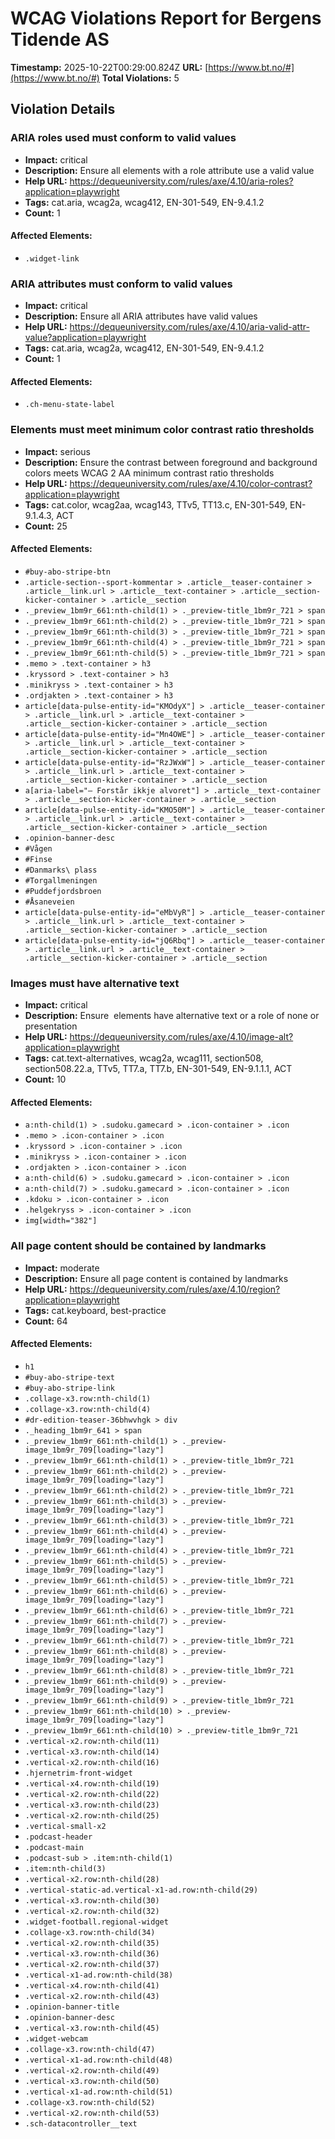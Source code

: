 # WCAG Violations Report for Bergens Tidende AS

**Timestamp:** 2025-10-22T00:29:00.824Z
**URL:** [https://www.bt.no/#](https://www.bt.no/#)
**Total Violations:** 5

## Violation Details

### ARIA roles used must conform to valid values

- **Impact:** critical
- **Description:** Ensure all elements with a role attribute use a valid value
- **Help URL:** https://dequeuniversity.com/rules/axe/4.10/aria-roles?application=playwright
- **Tags:** cat.aria, wcag2a, wcag412, EN-301-549, EN-9.4.1.2
- **Count:** 1

#### Affected Elements:

- `.widget-link`

### ARIA attributes must conform to valid values

- **Impact:** critical
- **Description:** Ensure all ARIA attributes have valid values
- **Help URL:** https://dequeuniversity.com/rules/axe/4.10/aria-valid-attr-value?application=playwright
- **Tags:** cat.aria, wcag2a, wcag412, EN-301-549, EN-9.4.1.2
- **Count:** 1

#### Affected Elements:

- `.ch-menu-state-label`

### Elements must meet minimum color contrast ratio thresholds

- **Impact:** serious
- **Description:** Ensure the contrast between foreground and background colors meets WCAG 2 AA minimum contrast ratio thresholds
- **Help URL:** https://dequeuniversity.com/rules/axe/4.10/color-contrast?application=playwright
- **Tags:** cat.color, wcag2aa, wcag143, TTv5, TT13.c, EN-301-549, EN-9.1.4.3, ACT
- **Count:** 25

#### Affected Elements:

- `#buy-abo-stripe-btn`
- `.article-section--sport-kommentar > .article__teaser-container > .article__link.url > .article__text-container > .article__section-kicker-container > .article__section`
- `._preview_1bm9r_661:nth-child(1) > ._preview-title_1bm9r_721 > span`
- `._preview_1bm9r_661:nth-child(2) > ._preview-title_1bm9r_721 > span`
- `._preview_1bm9r_661:nth-child(3) > ._preview-title_1bm9r_721 > span`
- `._preview_1bm9r_661:nth-child(4) > ._preview-title_1bm9r_721 > span`
- `._preview_1bm9r_661:nth-child(5) > ._preview-title_1bm9r_721 > span`
- `.memo > .text-container > h3`
- `.kryssord > .text-container > h3`
- `.minikryss > .text-container > h3`
- `.ordjakten > .text-container > h3`
- `article[data-pulse-entity-id="KMOdyX"] > .article__teaser-container > .article__link.url > .article__text-container > .article__section-kicker-container > .article__section`
- `article[data-pulse-entity-id="Mn4OWE"] > .article__teaser-container > .article__link.url > .article__text-container > .article__section-kicker-container > .article__section`
- `article[data-pulse-entity-id="RzJWxW"] > .article__teaser-container > .article__link.url > .article__text-container > .article__section-kicker-container > .article__section`
- `a[aria-label="– Forstår ikkje alvoret"] > .article__text-container > .article__section-kicker-container > .article__section`
- `article[data-pulse-entity-id="KMO50M"] > .article__teaser-container > .article__link.url > .article__text-container > .article__section-kicker-container > .article__section`
- `.opinion-banner-desc`
- `#Vågen`
- `#Finse`
- `#Danmarks\ plass`
- `#Torgallmeningen`
- `#Puddefjordsbroen`
- `#Åsaneveien`
- `article[data-pulse-entity-id="eMbVyR"] > .article__teaser-container > .article__link.url > .article__text-container > .article__section-kicker-container > .article__section`
- `article[data-pulse-entity-id="jQ6Rbq"] > .article__teaser-container > .article__link.url > .article__text-container > .article__section-kicker-container > .article__section`

### Images must have alternative text

- **Impact:** critical
- **Description:** Ensure <img> elements have alternative text or a role of none or presentation
- **Help URL:** https://dequeuniversity.com/rules/axe/4.10/image-alt?application=playwright
- **Tags:** cat.text-alternatives, wcag2a, wcag111, section508, section508.22.a, TTv5, TT7.a, TT7.b, EN-301-549, EN-9.1.1.1, ACT
- **Count:** 10

#### Affected Elements:

- `a:nth-child(1) > .sudoku.gamecard > .icon-container > .icon`
- `.memo > .icon-container > .icon`
- `.kryssord > .icon-container > .icon`
- `.minikryss > .icon-container > .icon`
- `.ordjakten > .icon-container > .icon`
- `a:nth-child(6) > .sudoku.gamecard > .icon-container > .icon`
- `a:nth-child(7) > .sudoku.gamecard > .icon-container > .icon`
- `.kdoku > .icon-container > .icon`
- `.helgekryss > .icon-container > .icon`
- `img[width="382"]`

### All page content should be contained by landmarks

- **Impact:** moderate
- **Description:** Ensure all page content is contained by landmarks
- **Help URL:** https://dequeuniversity.com/rules/axe/4.10/region?application=playwright
- **Tags:** cat.keyboard, best-practice
- **Count:** 64

#### Affected Elements:

- `h1`
- `#buy-abo-stripe-text`
- `#buy-abo-stripe-link`
- `.collage-x3.row:nth-child(1)`
- `.collage-x3.row:nth-child(4)`
- `#dr-edition-teaser-36bhwvhgk > div`
- `._heading_1bm9r_641 > span`
- `._preview_1bm9r_661:nth-child(1) > ._preview-image_1bm9r_709[loading="lazy"]`
- `._preview_1bm9r_661:nth-child(1) > ._preview-title_1bm9r_721`
- `._preview_1bm9r_661:nth-child(2) > ._preview-image_1bm9r_709[loading="lazy"]`
- `._preview_1bm9r_661:nth-child(2) > ._preview-title_1bm9r_721`
- `._preview_1bm9r_661:nth-child(3) > ._preview-image_1bm9r_709[loading="lazy"]`
- `._preview_1bm9r_661:nth-child(3) > ._preview-title_1bm9r_721`
- `._preview_1bm9r_661:nth-child(4) > ._preview-image_1bm9r_709[loading="lazy"]`
- `._preview_1bm9r_661:nth-child(4) > ._preview-title_1bm9r_721`
- `._preview_1bm9r_661:nth-child(5) > ._preview-image_1bm9r_709[loading="lazy"]`
- `._preview_1bm9r_661:nth-child(5) > ._preview-title_1bm9r_721`
- `._preview_1bm9r_661:nth-child(6) > ._preview-image_1bm9r_709[loading="lazy"]`
- `._preview_1bm9r_661:nth-child(6) > ._preview-title_1bm9r_721`
- `._preview_1bm9r_661:nth-child(7) > ._preview-image_1bm9r_709[loading="lazy"]`
- `._preview_1bm9r_661:nth-child(7) > ._preview-title_1bm9r_721`
- `._preview_1bm9r_661:nth-child(8) > ._preview-image_1bm9r_709[loading="lazy"]`
- `._preview_1bm9r_661:nth-child(8) > ._preview-title_1bm9r_721`
- `._preview_1bm9r_661:nth-child(9) > ._preview-image_1bm9r_709[loading="lazy"]`
- `._preview_1bm9r_661:nth-child(9) > ._preview-title_1bm9r_721`
- `._preview_1bm9r_661:nth-child(10) > ._preview-image_1bm9r_709[loading="lazy"]`
- `._preview_1bm9r_661:nth-child(10) > ._preview-title_1bm9r_721`
- `.vertical-x2.row:nth-child(11)`
- `.vertical-x3.row:nth-child(14)`
- `.vertical-x2.row:nth-child(16)`
- `.hjernetrim-front-widget`
- `.vertical-x4.row:nth-child(19)`
- `.vertical-x2.row:nth-child(22)`
- `.vertical-x3.row:nth-child(23)`
- `.vertical-x2.row:nth-child(25)`
- `.vertical-small-x2`
- `.podcast-header`
- `.podcast-main`
- `.podcast-sub > .item:nth-child(1)`
- `.item:nth-child(3)`
- `.vertical-x2.row:nth-child(28)`
- `.vertical-static-ad.vertical-x1-ad.row:nth-child(29)`
- `.vertical-x3.row:nth-child(30)`
- `.vertical-x2.row:nth-child(32)`
- `.widget-football.regional-widget`
- `.collage-x3.row:nth-child(34)`
- `.vertical-x2.row:nth-child(35)`
- `.vertical-x3.row:nth-child(36)`
- `.vertical-x2.row:nth-child(37)`
- `.vertical-x1-ad.row:nth-child(38)`
- `.vertical-x4.row:nth-child(41)`
- `.vertical-x2.row:nth-child(43)`
- `.opinion-banner-title`
- `.opinion-banner-desc`
- `.vertical-x3.row:nth-child(45)`
- `.widget-webcam`
- `.collage-x3.row:nth-child(47)`
- `.vertical-x1-ad.row:nth-child(48)`
- `.vertical-x2.row:nth-child(49)`
- `.vertical-x3.row:nth-child(50)`
- `.vertical-x1-ad.row:nth-child(51)`
- `.collage-x3.row:nth-child(52)`
- `.vertical-x2.row:nth-child(53)`
- `.sch-datacontroller__text`
